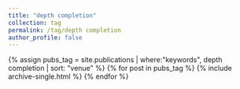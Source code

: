 ```yaml
---
title: "depth completion"
collection: tag
permalink: /tag/depth completion
author_profile: false
---
```

{% assign pubs_tag = site.publications | where:"keywords", depth completion | sort: "venue" %}
{% for post in pubs_tag %}
  {% include archive-single.html %}
{% endfor %}